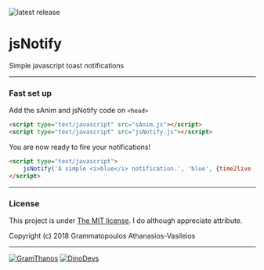 ![latest release](https://img.shields.io/badge/latest%20release-v1.1.0-green.svg?style=flat-square)

# jsNotify
Simple javascript toast notifications

___


### Fast set up

Add the sAnim and jsNotify code on `<head>`

```html
<script type="text/javascript" src="sAnim.js"></script>
<script type="text/javascript" src="jsNotify.js"></script>
```

You are now ready to fire your notifications!

```html
<script type="text/javascript">
	jsNotify('A simple <i>blue</i> notification.', 'blue', {time2live : 5*1000});
</script>
```

___


### License

This project is under [The MIT license](https://opensource.org/licenses/MIT).
I do although appreciate attribute.

Copyright (c) 2018 Grammatopoulos Athanasios-Vasileios

___

[![GramThanos](https://avatars2.githubusercontent.com/u/14858959?s=42&v=4)](https://github.com/GramThanos)
[![DinoDevs](https://avatars1.githubusercontent.com/u/17518066?s=42&v=4)](https://github.com/DinoDevs)
